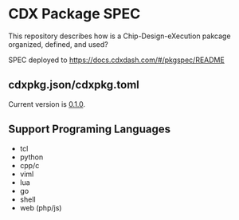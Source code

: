# CDX Package SPEC

This repository describes how is a Chip-Design-eXecution pakcage organized, defined, and used?

SPEC deployed to https://docs.cdxdash.com/#/pkgspec/README

## cdxpkg.json/cdxpkg.toml

Current version is [0.1.0](pkgspec.md).

## Support Programing Languages

- tcl
- python
- cpp/c
- viml
- lua
- go
- shell
- web (php/js)


